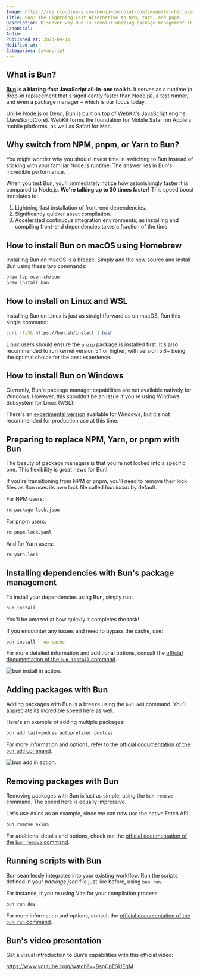 ```yaml
---
Image: https://res.cloudinary.com/benjamincrozat-com/image/fetch/c_scale,f_webp,q_auto,w_1200/https://life-long-bunny.fra1.digitaloceanspaces.com/media-library/production/68/NZbLqdyKKjVodLp6Yesr1iBA50Vk3K-metacGFja2FnZS1tYW5hZ2VyLmpwZw%3D%3D-.jpg
Title: Bun: The Lightning-Fast Alternative to NPM, Yarn, and pnpm
Description: Discover why Bun is revolutionizing package management in JavaScript. Learn how it outperforms NPM, Yarn, pnpm, and others in speed and efficiency.
Canonical: 
Audio:
Published at: 2023-09-11
Modified at: 
Categories: javascript
---
```


## What is Bun?

**[Bun](https://bun.sh) is a blazing-fast JavaScript all-in-one toolkit.** It serves as a runtime (a drop-in replacement that's significantly faster than Node.js), a test runner, and even a package manager – which is our focus today.

Unlike Node.js or Deno, Bun is built on top of [WebKit](https://webkit.org)'s JavaScript engine (JavaScriptCore). WebKit forms the foundation for Mobile Safari on Apple's mobile platforms, as well as Safari for Mac.

## Why switch from NPM, pnpm, or Yarn to Bun?

You might wonder why you should invest time in switching to Bun instead of sticking with your familiar Node.js runtime. The answer lies in Bun's incredible performance.

When you test Bun, you'll immediately notice how astonishingly faster it is compared to Node.js. **We're talking up to 30 times faster!** This speed boost translates to:

1. Lightning-fast installation of front-end dependencies.
2. Significantly quicker asset compilation.
3. Accelerated continuous integration environments, as installing and compiling front-end dependencies takes a fraction of the time.

## How to install Bun on macOS using Homebrew

Installing Bun on macOS is a breeze. Simply add the new source and install Bun using these two commands:

```bash
brew tap oven-sh/bun
brew install bun
```

## How to install on Linux and WSL

Installing Bun on Linux is just as straightforward as on macOS. Run this single command:

```bash
curl -fsSL https://bun.sh/install | bash
```

Linux users should ensure the `unzip` package is installed first. It's also recommended to run kernel version 5.1 or higher, with version 5.6+ being the optimal choice for the best experience.

## How to install Bun on Windows

Currently, Bun's package manager capabilities are not available natively for Windows. However, this shouldn't be an issue if you're using Windows Subsystem for Linux (WSL).

There's an [experimental version](https://bun.sh/docs/installation#windows) available for Windows, but it's not recommended for production use at this time.

## Preparing to replace NPM, Yarn, or pnpm with Bun 

The beauty of package managers is that you're not locked into a specific one. This flexibility is great news for Bun!

If you're transitioning from NPM or pnpm, you'll need to remove their lock files as Bun uses its own lock file called *bun.lockb* by default.

For NPM users:

```bash
rm package-lock.json
```

For pnpm users:

```bash
rm pnpm-lock.yaml
```

And for Yarn users:

```bash
rm yarn.lock
```

## Installing dependencies with Bun's package management

To install your dependencies using Bun, simply run:

```bash
bun install
```

You'll be amazed at how quickly it completes the task!

If you encounter any issues and need to bypass the cache, use:

```bash
bun install --no-cache
```

For more detailed information and additional options, consult the [official documentation of the `bun install` command](https://bun.sh/docs/cli/install).

![bun install in action.](https://life-long-bunny.fra1.digitaloceanspaces.com/media-library/production/69/conversions/ybYunPr2RMZPLO3vFaMImsaecxEEnz-metaQ2xlYW5TaG90IDIwMjMtMDktMTEgYXQgMDkuMDAuMDJAMnguanBn--medium.jpg)

## Adding packages with Bun

Adding packages with Bun is a breeze using the `bun add` command. You'll appreciate its incredible speed here as well.

Here's an example of adding multiple packages:

```bash
bun add tailwindcss autoprefixer postcss
```

For more information and options, refer to the [official documentation of the `bun add` command](https://bun.sh/docs/cli/install#bun-add).

![bun add in action.](https://life-long-bunny.fra1.digitaloceanspaces.com/media-library/production/70/UndzC78D9Uclf8eMBlPr0yN2wbhXRy-metaQ2xlYW5TaG90IDIwMjMtMDktMTEgYXQgMDkuMDIuMTFAMnguanBn-.jpg)

## Removing packages with Bun

Removing packages with Bun is just as simple, using the `bun remove` command. The speed here is equally impressive.

Let's use Axios as an example, since we can now use the native Fetch API:

```bash
bun remove axios
```

For additional details and options, check out the [official documentation of the `bun remove` command](https://bun.sh/docs/cli/install#bun-remove).

## Running scripts with Bun

Bun seamlessly integrates into your existing workflow. Run the scripts defined in your *package.json* file just like before, using `bun run`.

For instance, if you're using Vite for your compilation process:

```bash
bun run dev
```

For more information and options, consult the [official documentation of the `bun run` command](https://bun.sh/docs/cli/run).

## Bun's video presentation

Get a visual introduction to Bun's capabilities with this official video:

https://www.youtube.com/watch?v=BsnCpESUEqM